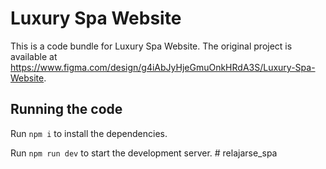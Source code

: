 
  # Luxury Spa Website

  This is a code bundle for Luxury Spa Website. The original project is available at https://www.figma.com/design/g4iAbJyHjeGmuOnkHRdA3S/Luxury-Spa-Website.

  ## Running the code

  Run `npm i` to install the dependencies.

  Run `npm run dev` to start the development server.
  #   r e l a j a r s e _ s p a  
 